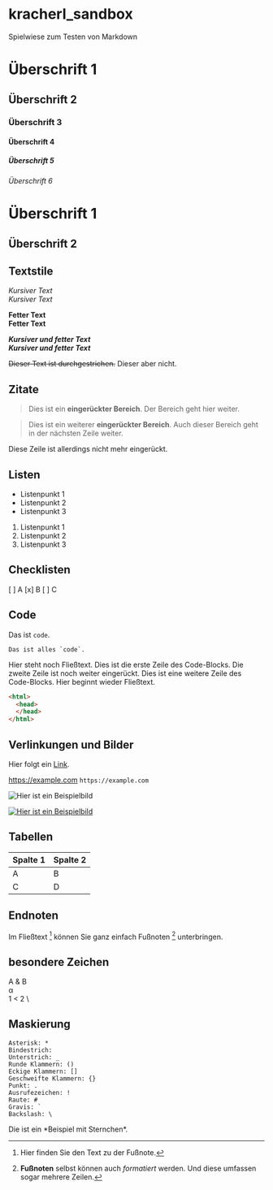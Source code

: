 # kracherl_sandbox

Spielwiese zum Testen von Markdown
# Überschrift 1
## Überschrift 2
### Überschrift 3
#### Überschrift 4
##### Überschrift 5
###### Überschrift 6

Überschrift 1
=
Überschrift 2
-

## Textstile

*Kursiver Text*\
_Kursiver Text_

**Fetter Text**\
__Fetter Text__

***Kursiver und fetter Text***\
___Kursiver und fetter Text___

~~Dieser Text ist durchgestrichen.~~ Dieser aber nicht.

## Zitate

>Dies ist ein **eingerückter Bereich**.
>Der Bereich geht hier weiter.

>Dies ist ein weiterer **eingerückter Bereich**.
Auch dieser Bereich geht in der nächsten Zeile weiter.

Diese Zeile ist allerdings nicht mehr eingerückt.

## Listen

- Listenpunkt 1
- Listenpunkt 2
- Listenpunkt 3

1. Listenpunkt 1
2. Listenpunkt 2
3. Listenpunkt 3

## Checklisten

[ ] A
[x] B
[ ] C

## Code

Das ist `code`.

``Das ist alles `code`.``


Hier steht noch Fließtext.
	Dies ist die erste Zeile des Code-Blocks.
		Die zweite Zeile ist noch weiter eingerückt.
	Dies ist eine weitere Zeile des Code-Blocks.
Hier beginnt wieder Fließtext.


```html
<html>
  <head>
  </head>
</html>
```

## Verlinkungen und Bilder

Hier folgt ein [Link](https://example.com/ "Optionaler Linktitel").

<https://example.com>
`https://example.com`

![Hier ist ein Beispielbild](https://example.com/bild.jpg)

[![Hier ist ein Beispielbild](https://example.com/bild.jpg)](https://example.com)

## Tabellen

|Spalte 1|Spalte 2|
|--------|--------|
|    A    |    B    |
|    C    |    D    |

## Endnoten

Im Fließtext [^1] können Sie ganz einfach Fußnoten [^2] unterbringen.
[^1]: Hier finden Sie den Text zu der Fußnote.
[^2]: **Fußnoten** selbst können auch *formatiert* werden.
Und diese umfassen sogar mehrere Zeilen.

## besondere Zeichen

A & B \
&alpha; \
1 < 2 \
<p>

## Maskierung

	Asterisk: *
	Bindestrich:
	Unterstrich: _
	Runde Klammern: ()
	Eckige Klammern: []
	Geschweifte Klammern: {}
	Punkt: .
	Ausrufezeichen: !
	Raute: #
	Gravis: `
	Backslash: \

Die ist ein \*Beispiel mit Sternchen\*.
